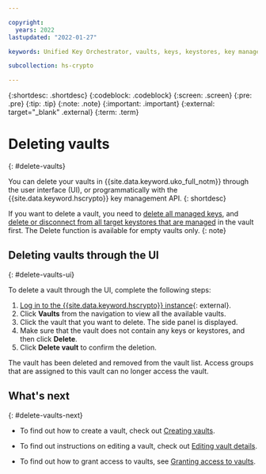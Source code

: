```yaml
---

copyright:
  years: 2022
lastupdated: "2022-01-27"

keywords: Unified Key Orchestrator, vaults, keys, keystores, key management, UKO

subcollection: hs-crypto

---
```


{:shortdesc: .shortdesc}
{:codeblock: .codeblock}
{:screen: .screen}
{:pre: .pre}
{:tip: .tip}
{:note: .note}
{:important: .important}
{:external: target="_blank" .external}
{:term: .term}


# Deleting vaults
{: #delete-vaults}

You can delete your vaults in {{site.data.keyword.uko_full_notm}} through the user interface (UI), or programmatically with the {{site.data.keyword.hscrypto}} key management API.
{: shortdesc}

If you want to delete a vault, you need to [delete all managed keys](/docs/hs-crypto?topic=hs-crypto-delete-internal-keys), and [delete or disconnect from all target keystores that are managed](/docs/hs-crypto?topic=hs-crypto-delete-internal-keystores) in the vault first. The Delete function is available for empty vaults only.
{: note}

## Deleting vaults through the UI
{: #delete-vaults-ui}

To delete a vault through the UI, complete the following steps:

1. [Log in to the {{site.data.keyword.hscrypto}} instance](https://cloud.ibm.com/login){: external}.
2. Click **Vaults** from the navigation to view all the available vaults.
3. Click the vault that you want to delete. The side panel is displayed.
4. Make sure that the vault does not contain any keys or keystores, and then click **Delete**.
5. Click **Delete vault** to confirm the deletion.

The vault has been deleted and removed from the vault list. Access groups that are assigned to this vault can no longer access the vault.

## What's next
{: #delete-vaults-next}

- To find out how to create a vault, check out [Creating vaults](/docs/hs-crypto?topic=hs-crypto-creat-vaults).
  
- To find out instructions on editing a vault, check out [Editing vault details](/docs/hs-crypto?topic=hs-crypto-edit-vaults).
  
- To find out how to grant access to vaults, see [Granting access to vaults](/docs/hs-crypto?topic=hs-crypto-grant-access-vaults).

